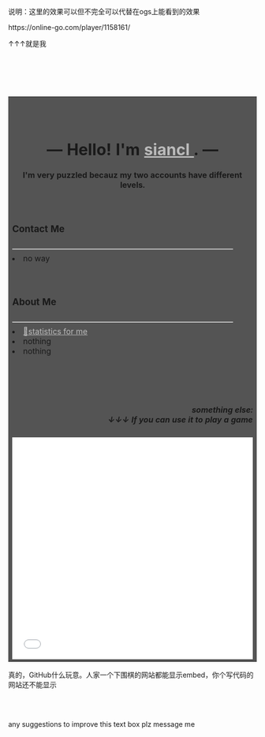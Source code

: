 <p>说明：这里的效果可以但不完全可以代替在ogs上能看到的效果</p>
<p>https://online-go.com/player/1158161/</p>
<p>↑↑↑就是我</p>
<br><br><br><br>


<table bgcolor="#545454" width="100%">
<tbody>
<tr>
<td>
<br>
<br>
<div align="center">
<h1>
—  Hello! I'm 
<u>
<a href="https://online-go.com/player/1158161/" style="color:#bbb">siancl </a>
</u>.  —
</h1>
<h4>
I'm very puzzled becauz my two accounts have different levels.
</h4>
</div>
<br>
<h3>Contact Me</h3>
<div style="color:white">————————————————————————————</div>
<li>no way</li>
<br><br>
<h3>About Me</h3>
<div style="color:white">————————————————————————————</div>
<li>
<a href="https://avavt.github.io/gotstats/#/user/siancl" style="color:#bbb"><u>🔗statistics for me</u> </a>
</li>
<li>nothing</li>
<li>nothing</li>

<br><br><br>
<h5>
<div align="right">
something else:</br>↓↓↓ If you can use it to play a game <div>
</h5>
<embed src="/play" width="100%" height=450>

</td>
</tr>
</tbody>
</table>
<p>真的，GitHub什么玩意。人家一个下围棋的网站都能显示embed，你个写代码的网站还不能显示</p>
<br><br>
<p>any suggestions to improve this text box plz message me</p>

